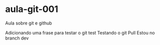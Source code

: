 # aula-git-001
Aula sobre git e github

Adicionando uma frase para testar o git
test
Testando o git Pull
Estou no branch dev
